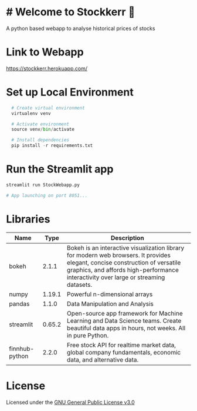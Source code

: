 # # Welcome to Stockkerr :wave:

A python based webapp to analyse historical prices of stocks

# Link to Webapp

https://stockkerr.herokuapp.com/

# Set up Local Environment

```python
  # Create virtual environment
  virtualenv venv

  # Activate environment
  source venv/bin/activate

  # Install dependencies
  pip install -r requirements.txt
```

# Run the Streamlit app

```python
streamlit run StockWebapp.py

# App launching on port 8051...
```

# Libraries

| Name           | Type   | Description                                                                                                                                                                                                          |
| -------------- | ------ | -------------------------------------------------------------------------------------------------------------------------------------------------------------------------------------------------------------------- |
| bokeh          | 2.1.1  | Bokeh is an interactive visualization library for modern web browsers. It provides elegant, concise construction of versatile graphics, and affords high-performance interactivity over large or streaming datasets. |
| numpy          | 1.19.1 | Powerful n-dimensional arrays                                                                                                                                                                                        |
| pandas         | 1.1.0  | Data Manipulation and Analysis                                                                                                                                                                                       |
| streamlit      | 0.65.2 | Open-source app framework for Machine Learning and Data Science teams. Create beautiful data apps in hours, not weeks. All in pure Python.                                                                           |
| finnhub-python | 2.2.0  | Free stock API for realtime market data, global company fundamentals, economic data, and alternative data.                                                                                                           |

# License

Licensed under the [GNU General Public License v3.0](https://github.com/tanmaylaud/stock-analyser/blob/master/LICENSE)
